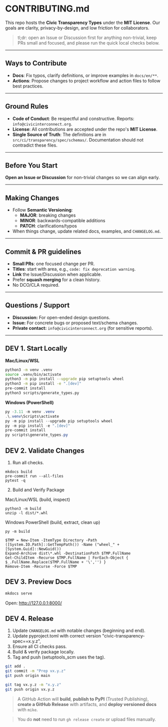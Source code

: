 # CONTRIBUTING.md

This repo hosts the **Civic Transparency Types** under the **MIT License**.
Our goals are clarity, privacy-by-design, and low friction for collaborators.

> tl;dr: open an Issue or Discussion first for anything non-trivial, keep PRs small and focused, and please run the quick local checks below.

---

## Ways to Contribute

- **Docs**: Fix typos, clarify definitions, or improve examples in `docs/en/**`.
- **Actions**: Propose changes to project workflow and action files to follow best practices.

---

## Ground Rules

- **Code of Conduct**: Be respectful and constructive. Reports: `info@civicinterconnect.org`.
- **License**: All contributions are accepted under the repo's **MIT License**.
- **Single Source of Truth**: The definitions are in `src/ci/transparency/spec/schemas/`. Documentation should not contradict these files.

---

## Before You Start

**Open an Issue or Discussion** for non-trivial changes so we can align early.

---

## Making Changes

- Follow **Semantic Versioning**:
  - **MAJOR**: breaking changes
  - **MINOR**: backwards-compatible additions
  - **PATCH**: clarifications/typos
- When things change, update related docs, examples, and `CHANGELOG.md`.

---

## Commit & PR guidelines

- **Small PRs**: one focused change per PR.
- **Titles**: start with area, e.g., `code: fix deprecation warning`.
- **Link** the Issue/Discussion when applicable.
- Prefer **squash merging** for a clean history.
- No DCO/CLA required.

---

## Questions / Support

- **Discussion:** For open-ended design questions.
- **Issue:** For concrete bugs or proposed text/schema changes.
- **Private contact:** `info@civicinterconnect.org` (for sensitive reports).

---

## DEV 1. Start Locally

**Mac/Linux/WSL**

```bash
python3 -m venv .venv
source .venv/bin/activate
python3 -m pip install --upgrade pip setuptools wheel
python3 -m pip install -e ".[dev]"
pre-commit install
python3 scripts/generate_types.py
```

**Windows (PowerShell)**

```powershell
py -3.11 -m venv .venv
.\.venv\Scripts\activate
py -m pip install --upgrade pip setuptools wheel
py -m pip install -e ".[dev]"
pre-commit install
py scripts\generate_types.py
```

## DEV 2. Validate Changes

1. Run all checks.

```shell
mkdocs build
pre-commit run --all-files
pytest -q
```

2. Build and Verify Package

Mac/Linux/WSL (build, inspect)

```
python3 -m build
unzip -l dist/*.whl
```

Windows PowerShell (build, extract, clean up)

```
py -m build

$TMP = New-Item -ItemType Directory -Path ([System.IO.Path]::GetTempPath()) -Name ("wheel_" + [System.Guid]::NewGuid())
Expand-Archive dist\*.whl -DestinationPath $TMP.FullName
Get-ChildItem -Recurse $TMP.FullName | ForEach-Object { $_.FullName.Replace($TMP.FullName + '\','') }
Remove-Item -Recurse -Force $TMP
```

## DEV 3. Preview Docs

```bash
mkdocs serve
```

Open: <http://127.0.0.1:8000/>

## DEV 4. Release

1. Update `CHANGELOG.md` with notable changes (beginning and end).
2. Update pyproject.toml with correct version "civic-transparency-spec==x.y.z",
3. Ensure all CI checks pass.
4. Build & verify package locally.
5. Tag and push (setuptools_scm uses the tag).

```bash
git add .
git commit -m "Prep vx.y.z"
git push origin main

git tag vx.y.z -m "x.y.z"
git push origin vx.y.z
```

> A GitHub Action will **build**, **publish to PyPI** (Trusted Publishing), **create a GitHub Release** with artifacts, and **deploy versioned docs** with `mike`.

> You do **not** need to run `gh release create` or upload files manually.
